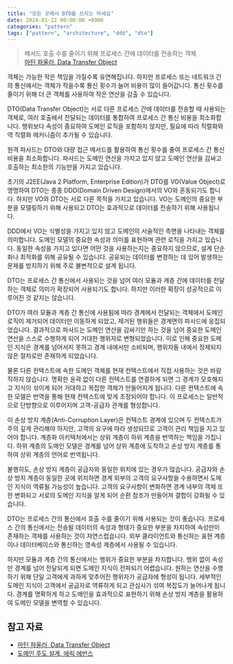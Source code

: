 ```yaml
---
title: "모든 곳에서 DTO를 쓰지는 마세요"
date: 2024-01-22 00:00:00 +0900
categories: "pattern"
tags: ["pattern", "architecture", "ddd", "dto"]
---
```


> 메서드 호출 수를 줄이기 위해 프로세스 간에 데이터를 전송하는 객체  
> [마틴 파울러, Data Transfer Object](https://martinfowler.com/eaaCatalog/dataTransferObject.html)

객체는 가능한 작은 책임을 가질수록 유연해집니다. 하지만 프로세스 또는 네트워크 간의 통신에서는 객체가 작을수록 통신 횟수가 늘어 비용이 많이 들어갑니다. 통신 횟수를 줄이기 위해 더 큰 객체를 사용하여 작은 연산을 감출 수 있습니다. 

DTO(Data Transfer Object)는 서로 다른 프로세스 간에 데이터를 전송할 때 사용되는 객체로, 여러 호출에서 전달되는 데이터를 통합하여 프로세스 간 통신 비용을 최소화합니다. 행위보다 속성이 중요하여 도메인 로직을 포함하지 않지만, 필요에 따라 직렬화와 역 직렬화 메커니즘이 추가될 수 있습니다.

원격 파사드는 DTO와 대량 접근 메서드를 활용하여 통신 횟수를 줄여 프로세스 간 통신 비용을 최소화합니다. 파사드는 도메인 연산을 가지고 있지 않고 도메인 연산을 감싸고 호출하는 최소한의 기능만을 가지고 있습니다.

초기의 J2EE(Java 2 Platform, Enterprise Edition)가 DTO를 VO(Value Object)로 명명하여 DTO는 종종 DDD(Domain Driven Design)에서의 VO와 혼동되기도 합니다. 하지만 VO와 DTO는 서로 다른 목적을 가지고 있습니다. VO는 도메인의 중요한 부분을 모델링하기 위해 사용되고 DTO는 효과적으로 데이터를 전송하기 위해 사용됩니다.

DDD에서 VO는 식별성을 가지고 있지 않고 도메인의 서술적인 측면을 나타내는 객체를 의미합니다. 도메인 모델의 중요한 속성과 의미를 표현하며 관련 로직을 가지고 있습니다. 동일한 속성을 가지고 있다면 어떤 것을 사용하는지는 중요하지 않으므로, 설계 단순화나 최적화를 위해 공유될 수 있습니다. 공유되는 데이터를 변경하는 데 있어 발생하는 문제를 방지하기 위해 주로 불변적으로 설계 됩니다.

DTO는 프로세스 간 통신에서 사용되는 것을 넘어 여러 모듈과 계층 간에 데이터를 전달하는 객체로 의미가 확장되어 사용되기도 합니다. 하지만 이러한 확장이 성공적으로 이루어진 것 같지는 않습니다.

DTO가 여러 모듈과 계층 간 통신에 사용됨에 따라 경계에서 전달되는 객체에서 도메인 로직이 제거되어 데이터만 이동하게 되었고, 제거된 행위들은 경계면의 파사드에 응집되었습니다. 결과적으로 파사드는 도메인 연산을 감싸기만 하는 것을 넘어 중요한 도메인 연산을 스스로 수행하게 되어 거대한 행위자로 변형되었습니다. 이로 인해 중요한 도메인 지식은 경계를 넘어서지 못하고 경계 내에서만 소비되며, 행위자들 내에서 정제되지 않은 절차로만 존재하게 되었습니다.

물론 다른 컨텍스트에 속한 도메인 객체를 현재 컨텍스트에서 직접 사용하는 것은 바람직하지 않습니다. 명확한 윤곽 없이 다른 컨텍스트를 연결하게 되면 그 경계가 모호해지고 지식이 섞이게 되어 거대하고 복잡한 객체가 만들어지게 됩니다. 다른 컨텍스트에 속한 모델은 번역을 통해 현재 컨텍스트에 맞게 조정되어야 합니다. 이 프로세스는 일반적으로 단방향으로 이루어지며 고객-공급자 관계를 형성합니다. 

이 손상 방지 계층(Anti-Corruption Layer)은 컨텍스트 경계에 있으며 두 컨텍스트가 주의 깊게 관리해야 하지만, 고객의 요구에 따라 생성되므로 고객이 관리 책임을 지고 있어야 합니다. 계층화 아키텍처에서는 상위 계층이 하위 계층을 번역하는 책임을 가집니다. 하위 계층의 도메인 모델은 경계를 넘어 상위 계층에 도착하고 손상 방지 계층를 통하여 상위 계층의 언어로 번역됩니다.

불행히도, 손상 방지 계층이 공급자와 동일한 위치에 있는 경우가 많습니다. 공급자와 손상 방지 계층이 동일한 곳에 위치하면 경계 외부의 고객의 요구사항을 수용하면서 도메인 지식이 역류될 가능성이 높습니다. 고객의 요구사항이 변화하면 경계 내부의 객체 또한 변화되고 서로의 도메인 지식을 알게 되어 순환 참조가 만들어져 결합이 강화될 수 있습니다.

DTO는 프로세스 간의 통신에서 호출 수를 줄이기 위해 사용되는 것이 좋습니다. 프로세스 간의 통신에서는 전송될 데이터의 속성과 형태가 중요한 부분을 차지하여 속성만이 존재하는 객체를 사용하는 것이 자연스럽습니다. 외부 클라이언트와 통신하는 표현 계층이나 데이터베이스와 통신하는 영속성 계층에서 사용될 수 있습니다.

하지만 모듈과 계층 간의 통신에서는 행위가 중요한 부분을 차지합니다. 행위 없이 속성만 경계를 넘어 전달되게 되면 도메인 지식이 전파되기 어렵습니다. 원하는 연산을 수행하기 위해 단일 고객에게 과하게 맞추어진 행위자가 공급자에 형성이 됩니다. 세부적인 도메인 지식이 고객에서 공급자로 역류하게 되고 관심사가 섞여 복잡도가 늘어나게 됩니다. 경계를 명확하게 하고 도메인을 효과적으로 표현하기 위해 손상 방지 계층을 활용하여 도메인 모델을 변역할 수 있습니다.

## 참고 자료

- [마틴 파울러, Data Transfer Object](https://martinfowler.com/eaaCatalog/dataTransferObject.html)
- [도메인 주도 설계, 에릭 에반스](https://product.kyobobook.co.kr/detail/S000001514402)
